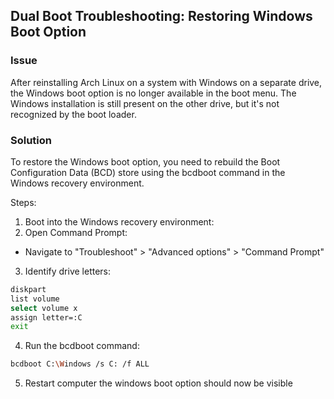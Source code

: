 ## Dual Boot Troubleshooting: Restoring Windows Boot Option

### Issue
After reinstalling Arch Linux on a system with Windows on a separate drive, the Windows boot option is no longer available in the boot menu. The Windows installation is still present on the other drive, but it's not recognized by the boot loader.

### Solution
To restore the Windows boot option, you need to rebuild the Boot Configuration Data (BCD) store using the bcdboot command in the Windows recovery environment.

Steps:
1. Boot into the Windows recovery environment:
2. Open Command Prompt:
  - Navigate to "Troubleshoot" > "Advanced options" > "Command Prompt"
3. Identify drive letters:
```bash
diskpart
list volume 
select volume x
assign letter=:C
exit
```
4. Run the bcdboot command:
```bash
bcdboot C:\Windows /s C: /f ALL
```
5. Restart computer the windows boot option should now be visible
